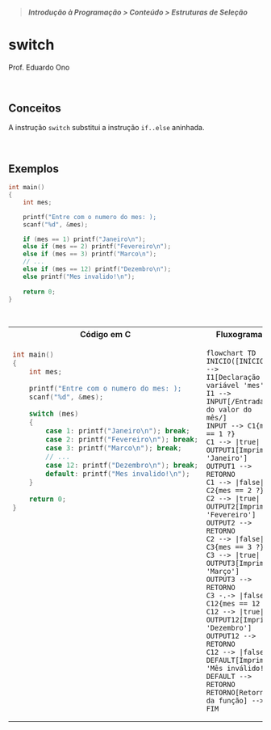 > ##### Introdução à Programação > Conteúdo > Estruturas de Seleção

# switch

Prof. Eduardo Ono

<br>

## Conceitos

A instrução `switch` substitui a instrução `if..else` aninhada.

<br>

## Exemplos

```c
int main()
{
    int mes;

    printf("Entre com o numero do mes: );
    scanf("%d", &mes);

    if (mes == 1) printf("Janeiro\n");
    else if (mes == 2) printf("Fevereiro\n");
    else if (mes == 3) printf("Marco\n");
    // ...
    else if (mes == 12) printf("Dezembro\n");
    else printf("Mes invalido!\n");
    
    return 0;
}
```

<br>

<table width=100%>
<tr>
  <th align="center">Código em C</th>
  <th align="center">Fluxograma</th>
</tr>

<tr>
  <td valign="top">

  ```c
  int main()
  {
      int mes;

      printf("Entre com o numero do mes: );
      scanf("%d", &mes);

      switch (mes)
      {
          case 1: printf("Janeiro\n"); break;
          case 2: printf("Fevereiro\n"); break;
          case 3: printf("Marco\n"); break;
          // ...
          case 12: printf("Dezembro\n"); break;
          default: printf("Mes invalido!\n");
      }

      return 0;
  }
  ```

  </td>
  <td valign="top">

  ```mermaid
  flowchart TD
  INICIO([INÍCIO]) --> I1[Declaração da variável 'mes']
  I1 --> INPUT[/Entrada do valor do mês/]
  INPUT --> C1{mes == 1 ?}
  C1 --> |true| OUTPUT1[Imprimir 'Janeiro']
  OUTPUT1 --> RETORNO
  C1 --> |false| C2{mes == 2 ?}
  C2 --> |true| OUTPUT2[Imprimir 'Fevereiro']
  OUTPUT2 --> RETORNO
  C2 --> |false| C3{mes == 3 ?}
  C3 --> |true| OUTPUT3[Imprimir 'Março']
  OUTPUT3 --> RETORNO
  C3 -.-> |false| C12{mes == 12 ?}
  C12 --> |true| OUTPUT12[Imprima 'Dezembro']
  OUTPUT12 --> RETORNO
  C12 --> |false| DEFAULT[Imprima 'Mês inválido!']
  DEFAULT --> RETORNO
  RETORNO[Retorno da função] --> FIM
  ```

  </td>
</tr>
</table>
